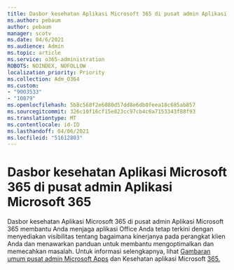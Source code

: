 ```yaml
---
title: Dasbor kesehatan Aplikasi Microsoft 365 di pusat admin Aplikasi Microsoft 365
ms.author: pebaum
author: pebaum
manager: scotv
ms.date: 04/6/2021
ms.audience: Admin
ms.topic: article
ms.service: o365-administration
ROBOTS: NOINDEX, NOFOLLOW
localization_priority: Priority
ms.collection: Adm_O364
ms.custom:
- "9003533"
- "10879"
ms.openlocfilehash: 5b8c568f2e6080d57dd8e6db0feea18c685ab857
ms.sourcegitcommit: 326c10f16cf15e823cc97cb4c6a7153343f88f93
ms.translationtype: MT
ms.contentlocale: id-ID
ms.lasthandoff: 04/06/2021
ms.locfileid: "51612803"
---
```

# <a name="microsoft-365-apps-health-dashboard-in-the-microsoft-365-apps-admin-center"></a>Dasbor kesehatan Aplikasi Microsoft 365 di pusat admin Aplikasi Microsoft 365

Dasbor kesehatan Aplikasi Microsoft 365 di pusat admin Aplikasi Microsoft 365 membantu Anda menjaga aplikasi Office Anda tetap terkini dengan menyediakan visibilitas tentang bagaimana kinerjanya pada perangkat klien Anda dan menawarkan panduan untuk membantu mengoptimalkan dan memecahkan masalah. Untuk informasi selengkapnya, lihat [Gambaran umum pusat admin Microsoft Apps](https://docs.microsoft.com/deployoffice/admincenter/overview) dan Kesehatan aplikasi Microsoft [365.](https://docs.microsoft.com/deployoffice/admincenter/microsoft-365-apps-health)



